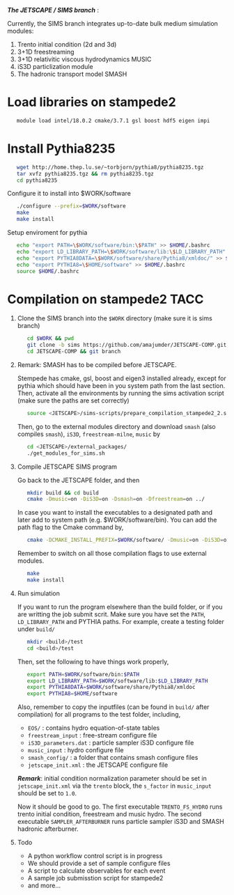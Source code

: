 ***The JETSCAPE / SIMS branch*** : 

Currently, the SIMS branch integrates up-to-date bulk medium simulation modules:

1. Trento initial condition (2d and 3d)
2. 3+1D freestreaming
3. 3+1D relativitic viscous hydrodynamics MUSIC
4. iS3D particlization module
5. The hadronic transport model SMASH

# Load libraries on stampede2

   ```bash
      module load intel/18.0.2 cmake/3.7.1 gsl boost hdf5 eigen impi
   ```

# Install Pythia8235

   ```bash
      wget http://home.thep.lu.se/~torbjorn/pythia8/pythia8235.tgz
      tar xvfz pythia8235.tgz && rm pythia8235.tgz
      cd pythia8235
   ```

   Configure it to install into $WORK/software

   ```bash
      ./configure --prefix=$WORK/software
      make
      make install
   ```

   Setup enviroment for pythia

   ```bash
      echo "export PATH=\$WORK/software/bin:\$PATH" >> $HOME/.bashrc
      echo "export LD_LIBRARY_PATH=\$WORK/software/lib:\$LD_LIBRARY_PATH" >> $HOME/.bashrc
      echo "export PYTHIA8DATA=\$WORK/software/share/Pythia8/xmldoc/" >> $HOME/.bashrc
      echo "export PYTHIA8=\$HOME/software" >> $HOME/.bashrc
      source $HOME/.bashrc
   ```


# Compilation on stampede2 TACC

1. Clone the SIMS branch into the `$WORK` directory (make sure it is sims branch)

   ```bash
      cd $WORK && pwd
      git clone -b sims https://github.com/amajumder/JETSCAPE-COMP.git
      cd JETSCAPE-COMP && git branch
   ```

2. Remark: SMASH has to be compiled before JETSCAPE. 
  
   Stempede has cmake, gsl, boost and eigen3 installed already, except for pythia which should have been in you system path from the last section. Then, activate all the environments by running the sims activation script (make sure the paths are set correctly)

   ```bash
      source <JETSCAPE>/sims-scripts/prepare_compilation_stampede2_2.sh
   ```

   Then, go to the external modules directory and download `smash` (also compiles `smash`), `iS3D`, `freestream-milne`, `music` by
   
   ```bash
      cd <JETSCAPE>/external_packages/
      ./get_modules_for_sims.sh
   ```

3. Compile JETSCAPE SIMS program

   Go back to the JETSCAPE folder, and then

   ```bash
      mkdir build && cd build
      cmake -Dmusic=on -DiS3D=on -Dsmash=on -Dfreestream=on ../
   ```
   
   In case you want to install the executables to a designated path and later add to system path (e.g. $WORK/software/bin). You can add the path flag to the Cmake command by,
   
   ```bash
      cmake -DCMAKE_INSTALL_PREFIX=$WORK/software/ -Dmusic=on -DiS3D=on -Dsmash=on -Dfreestream=on ../ 
   ```

   Remember to switch on all those compilation flags to use external modules.

   ```bash
      make
      make install
   ``` 

4. Run simulation

   If you want to run the program elsewhere than the build folder, or if you are writting the job submit scrit. Make sure you have set the `PATH`, `LD_LIBRARY_PATH` and PYTHIA paths. For example, create a testing folder under `build/`
   
   ```bash
      mkdir <build>/test
      cd <build>/test
   ```
   
   Then, set the following to have things work properly, 

   ```bash
      export PATH=$WORK/software/bin:$PATH
      export LD_LIBRARY_PATH=$WORK/software/lib:$LD_LIBRARY_PATH
      export PYTHIA8DATA=$WORK/software/share/Pythia8/xmldoc
      export PYTHIA8=$HOME/software
   ```

   Also, remember to copy the inputfiles (can be found in `build/` after compilation) for all programs to the test folder, including,

   * `EOS/` : contains hydro equation-of-state tables
   * `freestream_input` : free-stream configure file
   * `iS3D_parameters.dat` : particle sampler iS3D configure file
   * `music_input` : hydro configure file
   * `smash_config/` : a folder that contains smash configure files
   * `jetscape_init.xml` : the JETSCAPE configure file

   ***Remark***: initial condition normalization parameter should be set in `jetscape_init.xml` via the `trento` block, the `s_factor` in `music_input` should be set to `1.0`.

   Now it should be good to go. The first executable `TRENTO_FS_HYDRO` runs trento initial condition, freestream and music hydro. The second executable `SAMPLER_AFTERBURNER` runs particle sampler iS3D and SMASH hadronic afterburner. 

5. Todo
 
   * A python workflow control script is in progress
   * We should provide a set of sample configure files
   * A script to calculate observables for each event
   * A sample job submisstion script for stampede2
   * and more...

